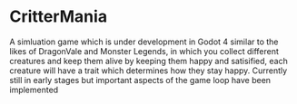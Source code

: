 # CritterMania
A simluation game which is under development in Godot 4 similar to the likes of DragonVale and Monster Legends, in which you collect different creatures and keep them alive by keeping them happy and satisified, each creature will have a trait which determines how they stay happy. Currently still in early stages but important aspects of the game loop have been implemented
